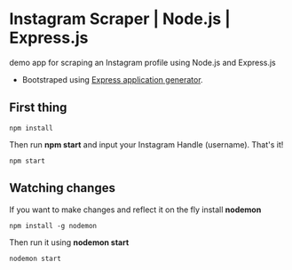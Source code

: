 # Instagram Scraper | Node.js | Express.js
demo app for scraping an Instagram profile using Node.js and Express.js
- Bootstraped using [Express application generator](https://expressjs.com/en/starter/generator.html).

## First thing

```
npm install
```

Then run **npm start** and input your Instagram Handle (username). That's it!
```
npm start
```

## Watching changes
If you want to make changes and reflect it on the fly install **nodemon**
```
npm install -g nodemon
```
Then run it using **nodemon start**
```
nodemon start
```
